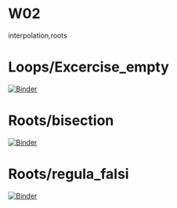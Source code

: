 # W02
interpolation,roots

# Loops/Excercise_empty
[![Binder](https://mybinder.org/badge_logo.svg)](https://mybinder.org/v2/gh/pyAGH/W02/HEAD?filepath=001_excercise_empty.ipynb)
# Roots/bisection
[![Binder](https://mybinder.org/badge_logo.svg)](https://mybinder.org/v2/gh/pyAGH/W02/HEAD?filepath=01_Bisection.ipynb)

# Roots/regula_falsi
[![Binder](https://mybinder.org/badge_logo.svg)](https://mybinder.org/v2/gh/pyAGH/W02/HEAD?filepath=02_RegulaFalsi.ipynb)
